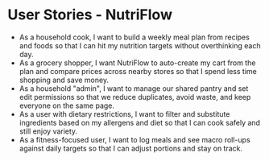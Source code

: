 # User Stories - NutriFlow

- As a household cook, I want to build a weekly meal plan from recipes and foods so that I can hit my nutrition targets without overthinking each day.
- As a grocery shopper, I want NutriFlow to auto-create my cart from the plan and compare prices across nearby stores so that I spend less time shopping and save money.
- As a household "admin", I want to manage our shared pantry and set edit permissions so that we reduce duplicates, avoid waste, and keep everyone on the same page.
- As a user with dietary restrictions, I want to filter and substitute ingredients based on my allergens and diet so that I can cook safely and still enjoy variety.
- As a fitness-focused user, I want to log meals and see macro roll-ups against daily targets so that I can adjust portions and stay on track.
